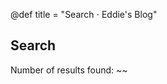 @def title = "Search ⋅ Eddie's Blog"

## Search

Number of results found: ~~~<span id="resultCount"></span>~~~

~~~<div id="searchResults"></div>~~~
